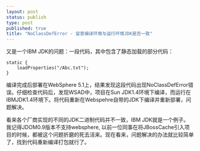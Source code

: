 ```yaml
--- 
layout: post
status: publish
type: post
published: true
title: "NoClassDefError - 留意编译环境与运行环境JDK是否一致"
---
```

又是一个IBM JDK的问题：一段代码，其中包含了静态加载的部分代码：

    static {
        loadProperties("/Abc.txt");
    }

编译完成后部署在WebSphere 5.1上，结果发现这段代码出现NoClassDefError错误。仔细检查代码后，发现WSAD中，项目在Sun JDK1.4环境下编译，而运行在IBMJDK1.4环境下。将代码重新在Webspehre自带的JDK下编译并重新部署，问题解决。

看来各个厂商实现的不同的JDK二进制代码并不一致，IBM JDK就是一个例子。我记得JDOM0.9版本不支持websphere, 以前一位同事在将JBossCache引入项目的时候，都被这个问题折磨的死去活来。现在看来，问题解决的办法就比较简单了，找到代码重新编译打包就行了。

